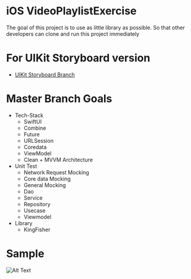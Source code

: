 # iOS VideoPlaylistExercise
The goal of this project is to use as little library as possible. So that other developers can clone and run this project immediately

# For UIKit Storyboard version
* [UIKit Storyboard Branch](https://github.com/adrianhartanto004/iOS-videoplaylist/tree/uikit_storyboard)
# Master Branch Goals
* Tech-Stack
  * SwiftUI
  * Combine
  * Future
  * URLSession
  * Coredata
  * ViewModel
  * Clean + MVVM Architecture
* Unit Test
  * Network Request Mocking
  * Core data Mocking
  * General Mocking
  * Dao
  * Service
  * Repository
  * Usecase
  * Viewmodel
* Library
  * KingFisher
# Sample
![Alt Text](https://github.com/adrianhartanto004/VideoPlaylistExercise/blob/main/Samples/Simulator%20Screen%20Recording%20-%20iPhone%2014%20Pro%20-%202023-07-29%20at%2016.40.11.gif)
